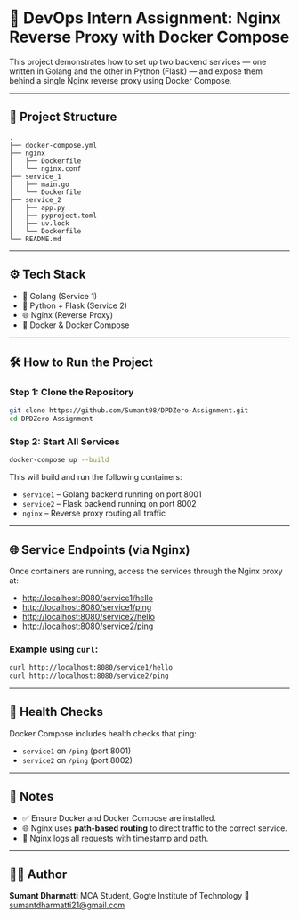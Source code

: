 # 🚀 DevOps Intern Assignment: Nginx Reverse Proxy with Docker Compose

This project demonstrates how to set up two backend services — one written in Golang and the other in Python (Flask) — and expose them behind a single Nginx reverse proxy using Docker Compose.

---

## 📁 Project Structure

```
.
├── docker-compose.yml
├── nginx
│   ├── Dockerfile
│   └── nginx.conf
├── service_1
│   ├── main.go
│   └── Dockerfile
├── service_2
│   ├── app.py
│   ├── pyproject.toml
│   ├── uv.lock
│   └── Dockerfile
└── README.md
```

---

## ⚙️ Tech Stack

* 🐹 Golang (Service 1)
* 🐍 Python + Flask (Service 2)
* 🌐 Nginx (Reverse Proxy)
* 🐳 Docker & Docker Compose

---

## 🛠️ How to Run the Project

### Step 1: Clone the Repository

```bash
git clone https://github.com/Sumant08/DPDZero-Assignment.git
cd DPDZero-Assignment
```

### Step 2: Start All Services

```bash
docker-compose up --build
```

This will build and run the following containers:

* `service1` – Golang backend running on port 8001
* `service2` – Flask backend running on port 8002
* `nginx` – Reverse proxy routing all traffic

---

## 🌐 Service Endpoints (via Nginx)

Once containers are running, access the services through the Nginx proxy at:

* [http://localhost:8080/service1/hello](http://localhost:8080/service1/hello)
* [http://localhost:8080/service1/ping](http://localhost:8080/service1/ping)
* [http://localhost:8080/service2/hello](http://localhost:8080/service2/hello)
* [http://localhost:8080/service2/ping](http://localhost:8080/service2/ping)

### Example using `curl`:

```bash
curl http://localhost:8080/service1/hello
curl http://localhost:8080/service2/ping
```

---

## 🦪 Health Checks

Docker Compose includes health checks that ping:

* `service1` on `/ping` (port 8001)
* `service2` on `/ping` (port 8002)

---

## 📝 Notes

* ✅ Ensure Docker and Docker Compose are installed.
* 🌐 Nginx uses **path-based routing** to direct traffic to the correct service.
* 📄 Nginx logs all requests with timestamp and path.

---

## 👨‍💼 Author

**Sumant Dharmatti**
MCA Student, Gogte Institute of Technology
📧 [sumantdharmatti21@gmail.com](mailto:sumantdharmatti21@gmail.com)
